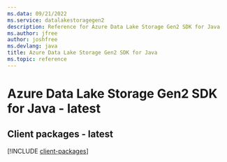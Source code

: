 ```yaml
---
ms.data: 09/21/2022
ms.service: datalakestoragegen2
description: Reference for Azure Data Lake Storage Gen2 SDK for Java
ms.author: jfree
author: joshfree
ms.devlang: java
title: Azure Data Lake Storage Gen2 SDK for Java
ms.topic: reference
---
```

# Azure Data Lake Storage Gen2 SDK for Java - latest

## Client packages - latest
[!INCLUDE [client-packages](data-lake-storage-gen2-client-index.md)]